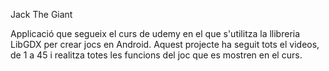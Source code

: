 Jack The Giant

Applicació que segueix el curs de udemy en el que s'utilitza la llibreria LibGDX per crear jocs en Android.
Aquest projecte ha seguit tots el videos, de 1 a 45 i realitza totes les funcions del joc que es mostren en el curs.
